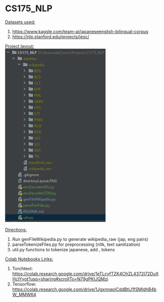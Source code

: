 # CS175_NLP

<u>Datasets used:</u>
1. https://www.kaggle.com/team-ai/japaneseenglish-bilingual-corpus
2. https://nlp.stanford.edu/projects/jesc/ 

<u>Project layout:</u>  
![folder layout](./directoryLayout.PNG)

<u>Directions:</u>
1. Run genFileWikipedia.py to generate wikipedia_raw (jap, eng pairs)
2. parseTokenizeFiles.py for preprocessing (nltk, text sanitization)
3. util.py functions to tokenize japanese, add <EOS>, <SOS> tokens

<u>Colab Notebooks Links:</u>

1. Torchtext: https://colab.research.google.com/drive/1eTLcyfTZK4CfrZL4372I72DuXHclYyot?usp=sharing#scrollTo=N79gPKtJQMzi
2. Tensorflow: https://colab.research.google.com/drive/1JgxnnqolCddBtlJ1fSMIdhB4bW_MMW64